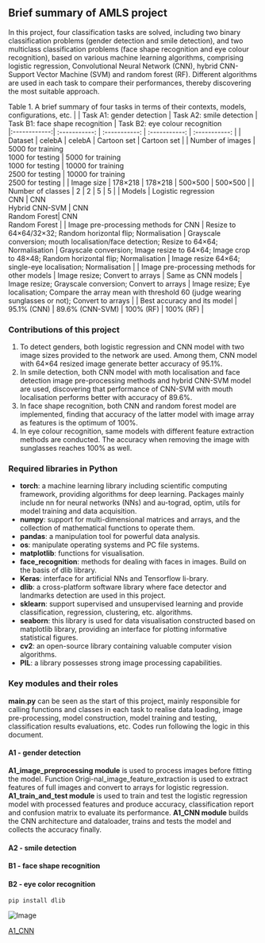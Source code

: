 ## Brief summary of AMLS project
In this project, four classification tasks are solved, including two binary classification problems (gender detection and smile detection), and two multiclass classification problems (face shape recognition and eye colour recognition), based on various machine learning algorithms, comprising logistic regression, Convolutional Neural Network (CNN), hybrid CNN-Support Vector Machine (SVM) and random forest (RF). Different algorithms are used in each task to compare their performances, thereby discovering the most suitable approach.

Table 1. A brief summary of four tasks in terms of their contexts, models, configurations, etc.
|          | Task A1: gender detection    | Task A2: smile detection     | Task B1: face shape recognition | Task B2: eye colour recognition  
|:------------:| :-----------: | :-----------: | :-----------: | :-----------: |
| Dataset    |   celebA    |   celebA   |   Cartoon set   |   Cartoon set    |
| Number of images | 5000 for training <br/> 1000 for testing  | 5000 for training <br/> 1000 for testing  | 10000 for training <br/> 2500 for testing  |   10000 for training <br/> 2500 for testing  |
| Image size | 178×218  | 178×218 | 500×500 | 500×500 |
| Number of classes | 2  | 2 | 5 | 5 |
| Models | Logistic regression <br/> CNN | CNN <br/> Hybrid CNN-SVM | CNN <br/> Random Forest| CNN <br/> Random Forest |
| Image pre-processing methods for CNN | Resize to 64×64/32×32; Random horizontal flip; Normalisation | Grayscale conversion; mouth localisation/face detection; Resize to 64×64; Normalisation | Grayscale conversion; Image resize to 64×64; Image crop to 48×48; Random horizontal flip; Normalisation | Image resize 64×64; single-eye localisation; Normalisation |
| Image pre-processing methods for other models | Image resize; Convert to arrays | Same as CNN models | Image resize; Grayscale conversion; Convert to arrays | Image resize; Eye localisation; Compare the array mean with threshold 60 (judge wearing sunglasses or not); Convert to arrays |
| Best accuracy and its model | 95.1% (CNN)  | 89.6% (CNN-SVM) | 100% (RF) | 100% (RF) |

### Contributions of this project
1) To detect genders, both logistic regression and CNN model with two image sizes provided to the network are used. Among them, CNN model with 64×64 resized image generate better accuracy of 95.1%. 
2) In smile detection, both CNN model with moth localisation and face detection image pre-processing methods and hybrid CNN-SVM model are used, discovering that performance of CNN-SVM with mouth localisation performs better with accuracy of 89.6%. 
3) In face shape recognition, both CNN and random forest model are implemented, finding that accuracy of the latter model with image array as features is the optimum of 100%. 
4) In eye colour recognition, same models with different feature extraction methods are conducted. The accuracy when removing the image with sunglasses reaches 100% as well.

### Required libraries in Python
* **torch**: a machine learning library including scientific computing framework, providing algorithms for deep learning. Packages mainly include nn for neural networks (NNs) and au-tograd, optim, utils for model training and data acquisition.
* **numpy**: support for multi-dimensional matrices and arrays, and the collection of mathematical functions to operate them.
* **pandas**: a manipulation tool for powerful data analysis.
* **os**: manipulate operating systems and PC file systems.
* **matplotlib**: functions for visualisation.
* **face_recognition**: methods for dealing with faces in images. Build on the basis of dlib library.
* **Keras**: interface for artificial NNs and Tensorflow li-brary.
* **dlib**: a cross-platform software library where face detector and landmarks detection are used in this project.
* **sklearn**: support supervised and unsupervised learning and provide classification, regression, clustering, etc. algorithms.
* **seaborn**: this library is used for data visualisation constructed based on matplotlib library, providing an interface for plotting informative statistical figures.
* **cv2**: an open-source library containing valuable computer vision algorithms.
* **PIL**: a library possesses strong image processing capabilities.

### Key modules and their roles
**main.py** can be seen as the start of this project, mainly responsible for calling functions and classes in each task to realise data loading, image pre-processing, model construction, model training and testing, classification results evaluations, etc. Codes run following the logic in this document. 
#### A1 - gender detection
**A1_image_preprocessing module** is used to process images before fitting the model. Function Origi-nal_image_feature_extraction is used to extract features of full images and convert to arrays for logistic regression. 
**A1_train_and_test module** is used to train and test the logistic regression model with processed features and produce accuracy, classification report and confusion matrix to evaluate its performance.
**A1_CNN module** builds the CNN architecture and dataloader, trains and tests the model and collects the accuracy finally.
#### A2 - smile detection

#### B1 - face shape recognition

#### B2 - eye color recognition



`pip install dlib`

![Image](https://github.com/zciccs3/-zciccs3-AMLS_assignment22_23/blob/main/Figures/A1_CNN_processed_images_training.png)

[A1_CNN](https://github.com/zciccs3/-zciccs3-AMLS_assignment22_23/blob/main/A1/A1_CNN.py)
